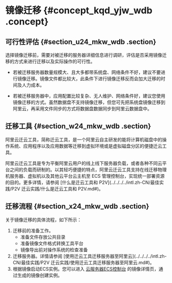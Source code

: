 # 镜像迁移 {#concept_kqd_yjw_wdb .concept}

## 可行性评估 {#section_u24_mkw_wdb .section}

选择镜像迁移前，需要对被迁移的服务器详细信息进行调研，评估是否采用镜像迁移的方式来进行迁移以及实际操作的可行性。

-   若被迁移服务器数量规模大、且大多都带系统盘、网络条件不好，建议不要进行镜像迁移。镜像文件都比较大，此条件下进行镜像迁移反而会加大迁移的时间及人力成本。

-   若被迁移服务器中，应用配置比较复杂、无人维护、网络条件好，建议您使用镜像迁移的方式。虽然数据盘不支持镜像迁移，但您可先把系统盘镜像迁移到阿里云，再采用文件同步的方式将数据盘数据同步到阿里云数据盘中。


## 迁移工具 {#section_w24_mkw_wdb .section}

阿里云迁云工具，简称迁云工具，是一个阿里云自主研发的能将计算机磁盘中的操作系统、应用程序以及应用数据等迁移到虚拟环境或是虚拟磁盘分区的便捷迁云工具。

阿里云迁云工具是专为平衡阿里云用户的线上线下服务器负载，或者各种不同云平台之间的负载而研制的。以其轻巧便捷的特点，阿里云迁云工具支持在线迁移物理机服务器、虚拟机以及其他云平台云主机至 ECS 管理控制台，实现统一部署资源的目的。更多详情，请参阅 [什么是迁云工具和 P2V](../../../../intl.zh-CN/最佳实践/P2V 迁云实践/什么是迁云工具和 P2V.md#)。

## 迁移流程 {#section_x24_mkw_wdb .section}

关于镜像迁移的具体流程，如下所示：

1.  迁移前的准备工作。
    -   准备文件存放公共目录
    -   准备镜像文件格式转换工具平台
    -   镜像导出前对操作系统的检查准备
2.  迁移服务器。详情请参阅 [使用迁云工具迁移服务器至阿里云](../../../../intl.zh-CN/最佳实践/P2V 迁云实践/使用迁云工具迁移服务器至阿里云.md#)。
3.  根据镜像启动ECS实例。您可以进入 [云服务器ECS控制台](https://ecs.console.aliyun.com/#/home) 的镜像详情页，通过生成的镜像创建实例。

